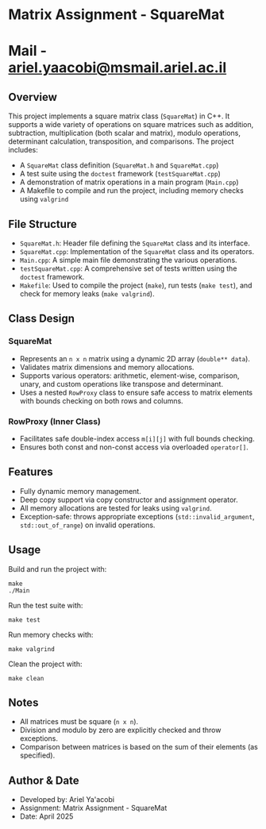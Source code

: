 # Matrix Assignment - SquareMat
# Mail - ariel.yaacobi@msmail.ariel.ac.il

## Overview
This project implements a square matrix class (`SquareMat`) in C++. It supports a wide variety of operations on square matrices such as addition, subtraction, multiplication (both scalar and matrix), modulo operations, determinant calculation, transposition, and comparisons. The project includes:
- A `SquareMat` class definition (`SquareMat.h` and `SquareMat.cpp`)
- A test suite using the `doctest` framework (`testSquareMat.cpp`)
- A demonstration of matrix operations in a main program (`Main.cpp`)
- A Makefile to compile and run the project, including memory checks using `valgrind`

## File Structure
- `SquareMat.h`: Header file defining the `SquareMat` class and its interface.
- `SquareMat.cpp`: Implementation of the `SquareMat` class and its operators.
- `Main.cpp`: A simple main file demonstrating the various operations.
- `testSquareMat.cpp`: A comprehensive set of tests written using the `doctest` framework.
- `Makefile`: Used to compile the project (`make`), run tests (`make test`), and check for memory leaks (`make valgrind`).

## Class Design

### SquareMat
- Represents an `n x n` matrix using a dynamic 2D array (`double** data`).
- Validates matrix dimensions and memory allocations.
- Supports various operators: arithmetic, element-wise, comparison, unary, and custom operations like transpose and determinant.
- Uses a nested `RowProxy` class to ensure safe access to matrix elements with bounds checking on both rows and columns.

### RowProxy (Inner Class)
- Facilitates safe double-index access `m[i][j]` with full bounds checking.
- Ensures both const and non-const access via overloaded `operator[]`.

## Features
- Fully dynamic memory management.
- Deep copy support via copy constructor and assignment operator.
- All memory allocations are tested for leaks using `valgrind`.
- Exception-safe: throws appropriate exceptions (`std::invalid_argument`, `std::out_of_range`) on invalid operations.

## Usage
Build and run the project with:
```
make
./Main
```

Run the test suite with:
```
make test
```

Run memory checks with:
```
make valgrind
```

Clean the project with:
```
make clean
```

## Notes
- All matrices must be square (`n x n`).
- Division and modulo by zero are explicitly checked and throw exceptions.
- Comparison between matrices is based on the sum of their elements (as specified).

## Author & Date
- Developed by: Ariel Ya'acobi
- Assignment: Matrix Assignment - SquareMat
- Date: April 2025
